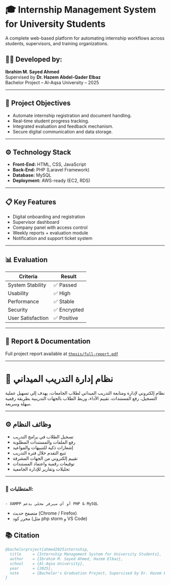 # 🎓 Internship Management System for University Students

A complete web-based platform for automating internship workflows across students, supervisors, and training organizations.

## 👨‍💻 Developed by:
**Ibrahim M. Sayed Ahmed**  
Supervised by **Dr. Hazem Abdel-Qader Elbaz**  
Bachelor Project – Al-Aqsa University – 2025

---

## 📌 Project Objectives
- Automate internship registration and document handling.
- Real-time student progress tracking.
- Integrated evaluation and feedback mechanism.
- Secure digital communication and data storage.

---

## ⚙️ Technology Stack
- **Front-End:** HTML, CSS, JavaScript
- **Back-End:** PHP (Laravel Framework)
- **Database:** MySQL
- **Deployment:** AWS-ready (EC2, RDS)

---

## 📋 Key Features
- Digital onboarding and registration
- Supervisor dashboard
- Company panel with access control
- Weekly reports + evaluation module
- Notification and support ticket system

---

## 📊 Evaluation
| Criteria            | Result        |
|---------------------|---------------|
| System Stability    | ✅ Passed      |
| Usability           | ✅ High        |
| Performance         | ✅ Stable      |
| Security            | ✅ Encrypted   |
| User Satisfaction   | ✅ Positive    |

---

## 📄 Report & Documentation
Full project report available at [`thesis/full-report.pdf`](thesis/full-report.pdf)

---


# 🏫 نظام إدارة التدريب الميداني

نظام إلكتروني لإدارة ومتابعة التدريب الميداني لطلاب الجامعات، يهدف إلى تسهيل عملية التسجيل، رفع المستندات، تقييم الأداء، وربط الطلاب بالجهات التدريبية بطريقة رقمية سهلة وسريعة.

---

## ⚙️ وظائف النظام

- تسجيل الطلاب في برامج التدريب
- رفع الملفات والمستندات المطلوبة
- إشعارات ذكية للتنبيهات والمواعيد
- تتبع التقدم خلال فترة التدريب
- تقييم إلكتروني من الجهات المشرفة
- توقيعات رقمية واعتماد المستندات
- تحليلات وتقارير للإدارة الجامعية

---

##

### 🔧 المتطلبات:
                                                                                                                                                                                - XAMPP أو أي سيرفر محلي يدعم PHP & MySQL
- متصفح حديث (Chrome / Firefox)
- محرر كود (مثل php storm و VS Code)


## 📚 Citation
```bibtex
@bachelorproject{ahmed2025internship,
  title     = {Internship Management System for University Students},
  author    = {Ibrahim M. Sayed Ahmed, Hazem Elbaz},
  school    = {Al-Aqsa University},
  year      = {2025},
  note      = {Bachelor's Graduation Project, Supervised by Dr. Hazem Elbaz}
}
